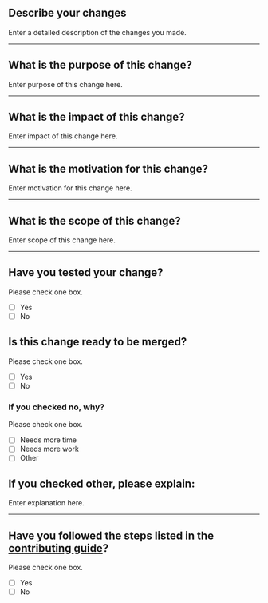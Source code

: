 Describe your changes
---


Enter a detailed description of the changes you made.

---
What is the purpose of this change?
---

Enter purpose of this change here.

---
What is the impact of this change?
---

Enter impact of this change here.

---
What is the motivation for this change?
---

Enter motivation for this change here.

---
What is the scope of this change?
---

Enter scope of this change here.

---
## Have you tested your change?
Please check one box.
- [ ] Yes
- [ ] No

## Is this change ready to be merged?
Please check one box.
- [ ] Yes
- [ ] No
### If you checked no, why?
Please check one box.
- [ ] Needs more time
- [ ] Needs more work
- [ ] Other
 
If you checked other, please explain:
---

Enter explanation here.

---

## Have you followed the steps listed in the [contributing guide](https://github.com/GT3CH1/sqlsprinler-cli/CONTRIBUTING.md)?
Please check one box.
- [ ] Yes
- [ ] No